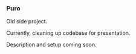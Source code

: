 ### Puro

Old side project.

Currently, cleaning up codebase for presentation.

Description and setup coming soon.
